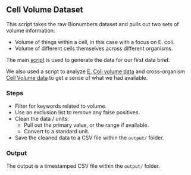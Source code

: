 ## Cell Volume Dataset

This script takes the raw Bionumbers dataset and pulls out two sets of volume information:
- Volume of things within a cell, in this case with a focus on E. coli.
- Volume of different cells themselves across different organisms.

The main [script](./gen_cell_volumes.py) is used to generate the data for our first data brief.

We also used a script to analyze [E. Coli volume data](./analyze_ecoli_volumes.py) and cross-organism [Cell Volume data](./analyze_cell_volumes.py) to get a sense of what we had available.

### Steps

- Filter for keywords related to volume.
- Use an exclusion list to remove any false positives.
- Clean the data / units:
    - Pull out the primary value, or the range if available.
    - Convert to a standard unit.
- Save the cleaned data to a CSV file within the `output/` folder.

### Output

The output is a timestamped CSV file within the `output/` folder.
